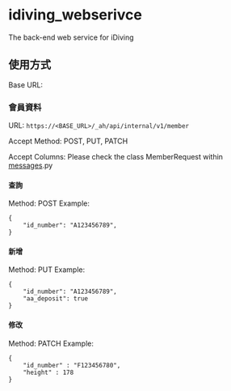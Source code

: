 # idiving_webserivce
The back-end web service for iDiving

## 使用方式

Base URL: 

### 會員資料
URL: `https://<BASE_URL>/_ah/api/internal/v1/member`

Accept Method: POST, PUT, PATCH

Accept Columns: Please check the class MemberRequest within [messages](https://github.com/jimmylin212/idiving_webserivce/blob/master/models/messages.py).py

#### 查詢
Method: POST
Example: 
```
{
    "id_number": "A123456789",
}
```

#### 新增
Method: PUT
Example:
```
{
    "id_number": "A123456789",
    "aa_deposit": true
}
```

#### 修改
Method: PATCH
Example:
```
{
    "id_number" : "F123456780",
    "height" : 178
}
```

